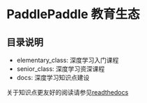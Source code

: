 # PaddlePaddle 教育生态

## 目录说明
* elementary_class: 深度学习入门课程
* senior_class: 深度学习资深课程
* docs: 深度学习知识点建设

关于知识点更友好的阅读请参见[readthedocs](https://paddlepedia.readthedocs.io/)
  
